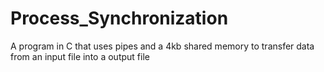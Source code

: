 # Process_Synchronization
A program in C that uses pipes and a 4kb shared memory to transfer data from an input file into a output file
